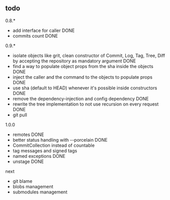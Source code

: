todo
----

0.8.*

* add interface for caller DONE
* commits count DONE

0.9.*
* isolate objects like grit, clean constructor of Commit, Log, Tag, Tree, Diff by accepting the repository as mandatory argument DONE
* find a way to populate object props from the sha inside the objects DONE
* inject the caller and the command to the objects to populate props DONE
* use sha (default to HEAD) whenever it's possible inside constructors DONE
* remove the dependency-injection and config dependency DONE
* rewrite the tree implementation to not use recursion on every request DONE
* git pull

1.0.0
* remotes DONE
* better status handling with --porcelain DONE
* CommitCollection instead of countable
* tag messages and signed tags
* named exceptions DONE
* unstage DONE

next
* git blame
* blobs management
* submodules management


